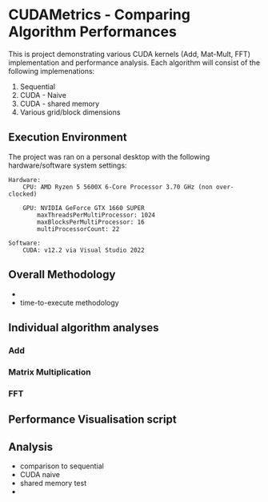 # CUDAMetrics - Comparing Algorithm Performances

This is project demonstrating various CUDA kernels (Add, Mat-Mult, FFT) implementation and performance analysis. Each algorithm will consist of the following implemenations:
1. Sequential
2. CUDA - Naive
3. CUDA - shared memory
4. Various grid/block dimensions

## Execution Environment
The project was ran on a personal desktop with the following hardware/software system settings:

	Hardware:
		CPU: AMD Ryzen 5 5600X 6-Core Processor 3.70 GHz (non over-clocked)

		GPU: NVIDIA GeForce GTX 1660 SUPER
			maxThreadsPerMultiProcessor: 1024
			maxBlocksPerMultiProcessor: 16
			multiProcessorCount: 22

	Software:
		CUDA: v12.2 via Visual Studio 2022

## Overall Methodology
  - 
  - time-to-execute methodology
## Individual algorithm analyses
### Add 
### Matrix Multiplication
### FFT

## Performance Visualisation script

## Analysis

- comparison to sequential 
- CUDA naive
- shared memory test
- 
